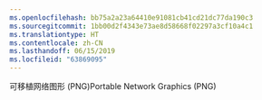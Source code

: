 ```yaml
---
ms.openlocfilehash: bb75a2a23a64410e91081cb41cd21dc77da190c3
ms.sourcegitcommit: 1bb00d2f4343e73ae8d58668f02297a3cf10a4c1
ms.translationtype: HT
ms.contentlocale: zh-CN
ms.lasthandoff: 06/15/2019
ms.locfileid: "63869095"
---
```

<span data-ttu-id="87137-101">可移植网络图形 (PNG)</span><span class="sxs-lookup"><span data-stu-id="87137-101">Portable Network Graphics (PNG)</span></span>